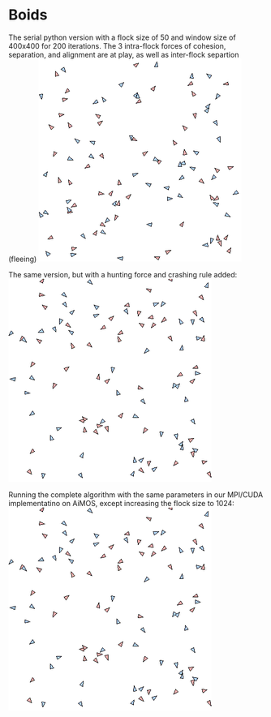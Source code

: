 # Boids

The serial python version with a flock size of 50 and window size of 400x400 for 200 iterations.
The 3 intra-flock forces of cohesion, separation, and alignment are at play, as well as inter-flock separtion (fleeing)
![Serial Boids, no hunting](https://github.com/hikir1/Boids/blob/main/400x400-50f-200i-nohunt-serial-animated.gif)

The same version, but with a hunting force and crashing rule added:
![Serial Boids, with hunting](https://github.com/hikir1/Boids/blob/main/400x400-50f-200i-serial-animated.gif)

Running the complete algorithm with the same parameters in our MPI/CUDA implementatino on AiMOS, except increasing the flock size to 1024:
![CUDA boids](https://github.com/hikir1/Boids/blob/main/400x400-50f-200i-serial-animated.gif)
